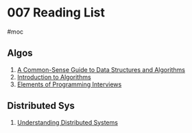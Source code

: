 # 007 Reading List
#moc 

## Algos
1. [A Common-Sense Guide to Data Structures and Algorithms](https://www.amazon.sg/Common-Sense-Guide-Data-Structures-Algorithms/dp/1680507222/ref=sr_1_9?crid=UQ12IKPHMY7G&keywords=Elements+of+Programming+Interviews&qid=1656292315&sprefix=elements+of+programming+interviews%2Caps%2C300&sr=8-9)
2. [Introduction to Algorithms](https://www.amazon.com/Introduction-Algorithms-fourth-Thomas-Cormen/dp/026204630X/ref=pd_cart_crc_cko_cp_2_6/134-8052667-1718550?_encoding=UTF8&content-id=amzn1.sym.7c768d31-fcb6-4e60-bb16-7d8e97d21350&pd_rd_i=026204630X&pd_rd_r=c619e326-f826-46d4-9060-27d427d0abd9&pd_rd_w=pJEXS&pd_rd_wg=zmv6K&pf_rd_p=7c768d31-fcb6-4e60-bb16-7d8e97d21350&pf_rd_r=3FJ07YDA0YDJHBD65F0W&psc=1&refRID=3FJ07YDA0YDJHBD65F0W)
3. [Elements of Programming Interviews](https://www.amazon.sg/Elements-Programming-Interviews-Python-Insiders/dp/1537713949/ref=sr_1_1?crid=UQ12IKPHMY7G&keywords=Elements+of+Programming+Interviews&qid=1656292315&sprefix=elements+of+programming+interviews%2Caps%2C300&sr=8-1)

## Distributed Sys
1. [Understanding Distributed Systems](https://www.amazon.com/Understanding-Distributed-Systems-Second-applications/dp/1838430210?keywords=understanding+distributed+systems&qid=1656280535&sprefix=understanding+dis,aps,118&sr=8-1&linkCode=sl1&tag=utsavized0d-20&linkId=a920b5dfb493c084cd500eb954527f5c&language=en_US&ref_=nav_signin&)